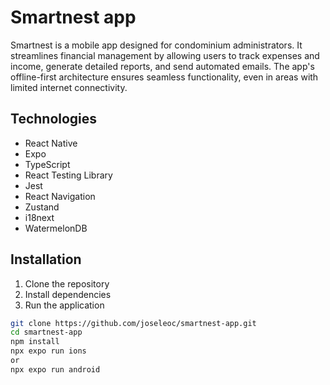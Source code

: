 # Smartnest app

Smartnest is a mobile app designed for condominium administrators. It streamlines financial management by allowing users to track expenses and income, generate detailed reports, and send automated emails. The app's offline-first architecture ensures seamless functionality, even in areas with limited internet connectivity.

## Technologies

- React Native
- Expo
- TypeScript
- React Testing Library
- Jest
- React Navigation
- Zustand
- i18next
- WatermelonDB

## Installation

1. Clone the repository
2. Install dependencies
3. Run the application

```bash
git clone https://github.com/joseleoc/smartnest-app.git
cd smartnest-app
npm install
npx expo run ions
or
npx expo run android
```
